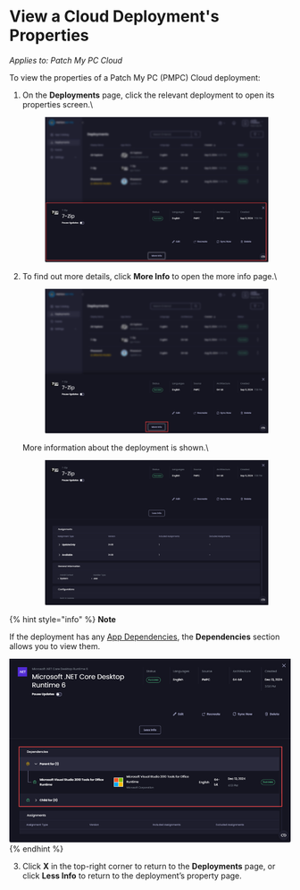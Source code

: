 # View a Cloud Deployment's Properties

_Applies to: Patch My PC Cloud_

To view the properties of a Patch My PC (PMPC) Cloud deployment:

1.  On the **Deployments** page, click the relevant deployment to open its properties screen.\


    <figure><img src="../../../_images/gitbook/image (2007).png" alt="A deployment&#x27;s property page"><figcaption></figcaption></figure>
2.  To find out more details, click **More Info** to open the more info page.\


    <figure><img src="../../../_images/gitbook/image (2008).png" alt="Click “More Info” to see more information about the deployment"><figcaption></figcaption></figure>

    More information about the deployment is shown.\


    <figure><img src="../../../_images/gitbook/image (2009).png" alt="More information about the deployment is shown"><figcaption></figcaption></figure>

{% hint style="info" %}
**Note**

If the deployment has any [App Dependencies](../deploying-an-app-using-cloud/cloud-configurations-deployment-tab/dependencies-deployments.md), the **Dependencies** section allows you to view them.

![“Dependencies” section showing app dependencies](<../../../_images/gitbook/image (2277).png>)
{% endhint %}

3. Click **X** in the top-right corner to return to the **Deployments** page, or click **Less Info** to return to the deployment’s property page.
